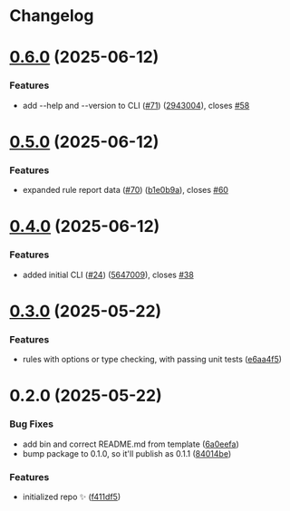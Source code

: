 # Changelog

# [0.6.0](https://github.com/JoshuaKGoldberg/flint/compare/0.5.0...0.6.0) (2025-06-12)

### Features

- add --help and --version to CLI ([#71](https://github.com/JoshuaKGoldberg/flint/issues/71)) ([2943004](https://github.com/JoshuaKGoldberg/flint/commit/2943004f694d980ec3ed2211c5e60d5af1bc5736)), closes [#58](https://github.com/JoshuaKGoldberg/flint/issues/58)

# [0.5.0](https://github.com/JoshuaKGoldberg/flint/compare/0.4.0...0.5.0) (2025-06-12)

### Features

- expanded rule report data ([#70](https://github.com/JoshuaKGoldberg/flint/issues/70)) ([b1e0b9a](https://github.com/JoshuaKGoldberg/flint/commit/b1e0b9a212036bef2823489cde6dcb70a249a011)), closes [#60](https://github.com/JoshuaKGoldberg/flint/issues/60)

# [0.4.0](https://github.com/JoshuaKGoldberg/flint/compare/0.3.0...0.4.0) (2025-06-12)

### Features

- added initial CLI ([#24](https://github.com/JoshuaKGoldberg/flint/issues/24)) ([5647009](https://github.com/JoshuaKGoldberg/flint/commit/5647009b48c96617eb3231cb1c894a6ae3d00a32)), closes [#38](https://github.com/JoshuaKGoldberg/flint/issues/38)

# [0.3.0](https://github.com/JoshuaKGoldberg/flint/compare/0.2.0...0.3.0) (2025-05-22)

### Features

- rules with options or type checking, with passing unit tests ([e6aa4f5](https://github.com/JoshuaKGoldberg/flint/commit/e6aa4f5dadb27dccbd89499049a54fd8d5915f51))

# 0.2.0 (2025-05-22)

### Bug Fixes

- add bin and correct README.md from template ([6a0eefa](https://github.com/JoshuaKGoldberg/flint/commit/6a0eefa3e8e625704b0bb547bf5c83512388974f))
- bump package to 0.1.0, so it'll publish as 0.1.1 ([84014be](https://github.com/JoshuaKGoldberg/flint/commit/84014beb2ab4da1fc7b23cb8a0fc113bbbcb5c52))

### Features

- initialized repo ✨ ([f411df5](https://github.com/JoshuaKGoldberg/flint/commit/f411df5890399bc62e1794e6839562e6c1bd131d))

